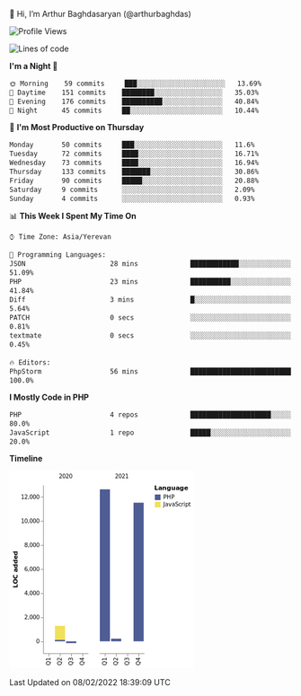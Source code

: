 👋 Hi, I’m Arthur Baghdasaryan (@arthurbaghdas)


<!--START_SECTION:waka-->
![Profile Views](http://img.shields.io/badge/Profile%20Views-0-blue)

![Lines of code](https://img.shields.io/badge/From%20Hello%20World%20I%27ve%20Written-26%20Thousand%20lines%20of%20code-blue)

**I'm a Night 🦉** 

```text
🌞 Morning    59 commits     ███░░░░░░░░░░░░░░░░░░░░░░   13.69% 
🌆 Daytime    151 commits    ████████░░░░░░░░░░░░░░░░░   35.03% 
🌃 Evening    176 commits    ██████████░░░░░░░░░░░░░░░   40.84% 
🌙 Night      45 commits     ██░░░░░░░░░░░░░░░░░░░░░░░   10.44%

```
📅 **I'm Most Productive on Thursday** 

```text
Monday       50 commits     ███░░░░░░░░░░░░░░░░░░░░░░   11.6% 
Tuesday      72 commits     ████░░░░░░░░░░░░░░░░░░░░░   16.71% 
Wednesday    73 commits     ████░░░░░░░░░░░░░░░░░░░░░   16.94% 
Thursday     133 commits    ███████░░░░░░░░░░░░░░░░░░   30.86% 
Friday       90 commits     █████░░░░░░░░░░░░░░░░░░░░   20.88% 
Saturday     9 commits      ░░░░░░░░░░░░░░░░░░░░░░░░░   2.09% 
Sunday       4 commits      ░░░░░░░░░░░░░░░░░░░░░░░░░   0.93%

```


📊 **This Week I Spent My Time On** 

```text
⌚︎ Time Zone: Asia/Yerevan

💬 Programming Languages: 
JSON                     28 mins             ████████████░░░░░░░░░░░░░   51.09% 
PHP                      23 mins             ██████████░░░░░░░░░░░░░░░   41.84% 
Diff                     3 mins              █░░░░░░░░░░░░░░░░░░░░░░░░   5.64% 
PATCH                    0 secs              ░░░░░░░░░░░░░░░░░░░░░░░░░   0.81% 
textmate                 0 secs              ░░░░░░░░░░░░░░░░░░░░░░░░░   0.45%

🔥 Editors: 
PhpStorm                 56 mins             █████████████████████████   100.0%

```

**I Mostly Code in PHP** 

```text
PHP                      4 repos             ████████████████████░░░░░   80.0% 
JavaScript               1 repo              █████░░░░░░░░░░░░░░░░░░░░   20.0%

```


**Timeline**

![Chart not found](https://raw.githubusercontent.com/arthurbaghdas/arthurbaghdas/main/charts/bar_graph.png) 


 Last Updated on 08/02/2022 18:39:09 UTC
<!--END_SECTION:waka-->
